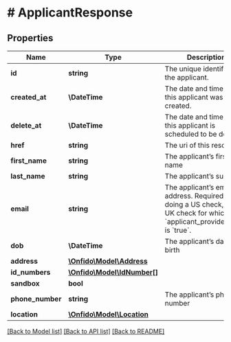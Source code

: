 # # ApplicantResponse

## Properties

Name | Type | Description | Notes
------------ | ------------- | ------------- | -------------
**id** | **string** | The unique identifier for the applicant. | [optional]
**created_at** | **\DateTime** | The date and time when this applicant was created. | [optional]
**delete_at** | **\DateTime** | The date and time when this applicant is scheduled to be deleted. | [optional]
**href** | **string** | The uri of this resource. | [optional]
**first_name** | **string** | The applicant’s first name | [optional]
**last_name** | **string** | The applicant’s surname | [optional]
**email** | **string** | The applicant’s email address. Required if doing a US check, or a UK check for which &#x60;applicant_provides_data&#x60; is &#x60;true&#x60;. | [optional]
**dob** | **\DateTime** | The applicant’s date of birth | [optional]
**address** | [**\Onfido\Model\Address**](Address.md) |  | [optional]
**id_numbers** | [**\Onfido\Model\IdNumber[]**](IdNumber.md) |  | [optional]
**sandbox** | **bool** |  | [optional]
**phone_number** | **string** | The applicant’s phone number | [optional]
**location** | [**\Onfido\Model\Location**](Location.md) |  | [optional]

[[Back to Model list]](../../README.md#models) [[Back to API list]](../../README.md#endpoints) [[Back to README]](../../README.md)
